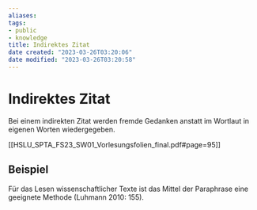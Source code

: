 ```yaml
---
aliases: 
tags: 
- public
- knowledge
title: Indirektes Zitat
date created: "2023-03-26T03:20:06"
date modified: "2023-03-26T03:20:58"
---
```


# Indirektes Zitat

Bei einem indirekten Zitat werden fremde Gedanken anstatt im Wortlaut in eigenen Worten wiedergegeben.

[[HSLU_SPTA_FS23_SW01_Vorlesungsfolien_final.pdf#page=95]]

## Beispiel

Für das Lesen wissenschaftlicher Texte ist das Mittel der Paraphrase eine geeignete Methode (Luhmann 2010: 155).
